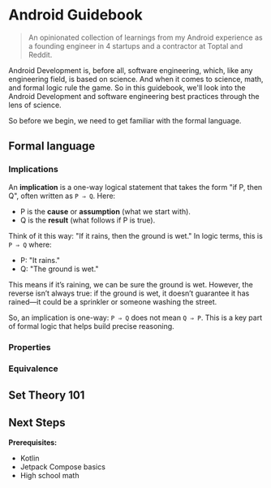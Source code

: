 # Android Guidebook

> An opinionated collection of learnings from my Android experience as a founding engineer in 4 startups and a contractor at Toptal and Reddit.

Android Development is, before all, software engineering, which, like any engineering field, is based on science. And when it comes to science, math, and formal logic rule the game. So in this guidebook, we'll look into the Android Development and software engineering best practices through the lens of science.

So before we begin, we need to get familiar with the formal language.

## Formal language

### Implications

An **implication** is a one-way logical statement that takes the form "if P, then Q", often written as `P ⇒ Q`. Here:

- P is the **cause** or **assumption** (what we start with).
- Q is the **result** (what follows if P is true).

Think of it this way: "If it rains, then the ground is wet." In logic terms, this is `P ⇒ Q` where:

- P: "It rains."
- Q: "The ground is wet."

This means if it’s raining, we can be sure the ground is wet. However, the reverse isn’t always true: if the ground is wet, it doesn’t guarantee it has rained—it could be a sprinkler or someone washing the street.

So, an implication is one-way: `P ⇒ Q` does not mean `Q ⇒ P`. This is a key part of formal logic that helps build precise reasoning.
 
### Properties

### Equivalence

## Set Theory 101

## Next Steps

**Prerequisites:**
- Kotlin
- Jetpack Compose basics
- High school math
